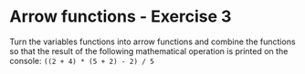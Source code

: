 # Arrow functions - Exercise 3

Turn the variables functions into arrow functions and combine the functions so that the result of the following mathematical operation is printed on the console: 
`((2 + 4) * (5 + 2) - 2) / 5`